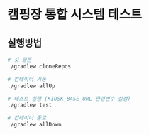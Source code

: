 # 캠핑장 통합 시스템 테스트

## 실행방법

```sh
# 깃 클론
./gradlew cloneRepos

# 컨테이너 기동
./gradlew allUp

# 테스트 실행 (KIOSK_BASE_URL 환경변수 설정)
./gradlew test

# 컨테이너 종료
./gradlew allDown
```
